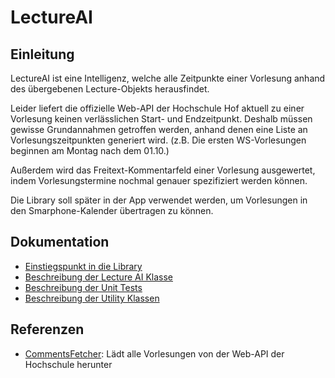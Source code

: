# LectureAI

## Einleitung

LectureAI ist eine Intelligenz,
welche alle Zeitpunkte einer Vorlesung anhand des übergebenen Lecture-Objekts herausfindet.

Leider liefert die offizielle Web-API der Hochschule Hof aktuell
zu einer Vorlesung keinen verlässlichen Start- und Endzeitpunkt.
Deshalb müssen gewisse Grundannahmen getroffen werden,
anhand denen eine Liste an Vorlesungszeitpunkten generiert wird.
(z.B. Die ersten WS-Vorlesungen beginnen am Montag nach dem 01.10.)

Außerdem wird das Freitext-Kommentarfeld einer Vorlesung ausgewertet,
indem Vorlesungstermine nochmal genauer spezifiziert werden können.

Die Library soll später in der App verwendet werden, um Vorlesungen in den Smarphone-Kalender übertragen zu können.

## Dokumentation

* [Einstiegspunkt in die Library](Docs/EntryPoint.md)
* [Beschreibung der Lecture AI Klasse](Docs/LectureAI.md)
* [Beschreibung der Unit Tests](Docs/Tests.md)
* [Beschreibung der Utility Klassen](Docs/Utils.md)

## Referenzen

* [CommentsFetcher](../CommentsFetcher/README.md): Lädt alle Vorlesungen von der Web-API der Hochschule herunter